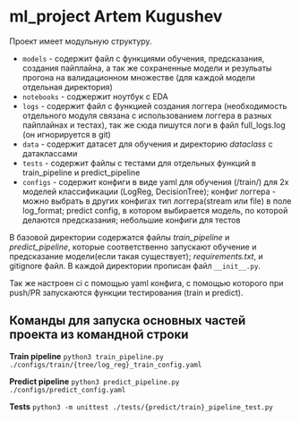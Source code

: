 # ml_project Artem Kugushev
Проект имеет модульную структуру. 

+ `models` - содержит файл с функциями обучения, предсказания, создания пайплайна, а так же сохраненные модели и резульаты прогона на валидационном множестве (для каждой модели отдельная директория)
+ `notebooks` - соджержит ноутбук с EDA
+ `logs` - содержит файл с функцией создания логгера (необходимость отдельного модуля связана с использованием логгера в разных пайплайнах и тестах), так же сюда пишутся логи в файл full_logs.log (он игнорируется в git)
+ `data` - содержит датасет для обучения и директорию *dataclass* с датаклассами
+ `tests` - содержит файлы с тестами для отдельных функций в train_pipeline и predict_pipeline
+ `configs` - содержит конфиги в виде yaml для обучения (/train/) для 2х моделей классификации (LogReg, DecisionTree); конфиг логгера - можно выбрать в других конфигах тип логгера(stream или file) в поле log_format; predict config, в котором выбирается модель, по которой делаются предсказания; небольшие конфиги для тестов

В базовой директории содержатся файлы *train_pipeline* и *predict_pipeline*, которые соответственно запускают обучение и предсказание модели(если такая существует); *requirements.txt*, и gitignore файл.
В каждой директории прописан файл `__init__.py`.

Так же настроен ci с помощью yaml конфига, с помощью которого при push/PR запускаются функции тестирования (train и predict).


## Команды для запуска основных частей проекта из командной строки

**Train pipeline** `python3 train_pipeline.py ./configs/train/{tree/log_reg}_train_config.yaml`

**Predict pipeline** `python3 predict_pipeline.py ./configs/predict_config.yaml`

**Tests** `python3 -m unittest ./tests/{predict/train}_pipeline_test.py`

